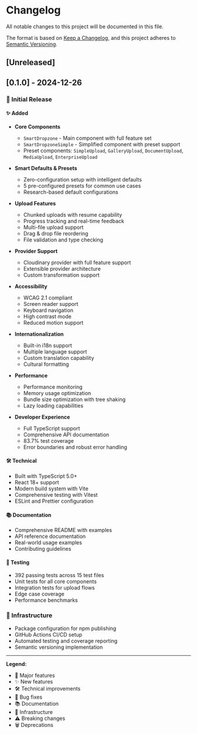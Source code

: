 # Changelog

All notable changes to this project will be documented in this file.

The format is based on [Keep a Changelog](https://keepachangelog.com/en/1.0.0/),
and this project adheres to [Semantic Versioning](https://semver.org/spec/v2.0.0.html).

## [Unreleased]

## [0.1.0] - 2024-12-26

### 🎉 Initial Release

#### ✨ Added

- **Core Components**
  - `SmartDropzone` - Main component with full feature set
  - `SmartDropzoneSimple` - Simplified component with preset support
  - Preset components: `SimpleUpload`, `GalleryUpload`, `DocumentUpload`, `MediaUpload`, `EnterpriseUpload`

- **Smart Defaults & Presets**
  - Zero-configuration setup with intelligent defaults
  - 5 pre-configured presets for common use cases
  - Research-based default configurations

- **Upload Features**
  - Chunked uploads with resume capability
  - Progress tracking and real-time feedback
  - Multi-file upload support
  - Drag & drop file reordering
  - File validation and type checking

- **Provider Support**
  - Cloudinary provider with full feature support
  - Extensible provider architecture
  - Custom transformation support

- **Accessibility**
  - WCAG 2.1 compliant
  - Screen reader support
  - Keyboard navigation
  - High contrast mode
  - Reduced motion support

- **Internationalization**
  - Built-in i18n support
  - Multiple language support
  - Custom translation capability
  - Cultural formatting

- **Performance**
  - Performance monitoring
  - Memory usage optimization
  - Bundle size optimization with tree shaking
  - Lazy loading capabilities

- **Developer Experience**
  - Full TypeScript support
  - Comprehensive API documentation
  - 83.7% test coverage
  - Error boundaries and robust error handling

#### 🛠️ Technical

- Built with TypeScript 5.0+
- React 18+ support
- Modern build system with Vite
- Comprehensive testing with Vitest
- ESLint and Prettier configuration

#### 📚 Documentation

- Comprehensive README with examples
- API reference documentation
- Real-world usage examples
- Contributing guidelines

#### 🧪 Testing

- 392 passing tests across 15 test files
- Unit tests for all core components
- Integration tests for upload flows
- Edge case coverage
- Performance benchmarks

### 🔧 Infrastructure

- Package configuration for npm publishing
- GitHub Actions CI/CD setup
- Automated testing and coverage reporting
- Semantic versioning implementation

---

**Legend:**

- 🎉 Major features
- ✨ New features
- 🛠️ Technical improvements
- 🐛 Bug fixes
- 📚 Documentation
- 🔧 Infrastructure
- ⚠️ Breaking changes
- 🗑️ Deprecations
